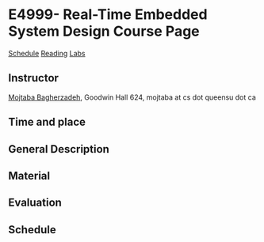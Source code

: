 # E4999- Real-Time Embedded System Design Course Page
[Schedule](https://github.com/moji1/E4999/blob/master/docs/readme.md) [Reading](http://flux.cs.queensu.ca/mase/member/bagherzadeh/) [Labs](http://flux.cs.queensu.ca/mase/member/bagherzadeh/)
## Instructor
[Mojtaba Bagherzadeh](http://flux.cs.queensu.ca/mase/member/bagherzadeh/), Goodwin Hall 624, mojtaba at cs dot queensu dot ca
## Time and place 
## General Description  
## Material
## Evaluation
## Schedule
